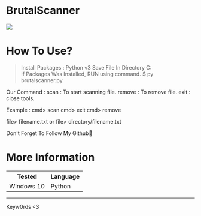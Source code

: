 # BrutalScanner
![](https://i.ibb.co/nR4Bk2p/brutal-scanner.png)

How To Use?
=
> Install Packages : Python v3 
> Save File In Directory C:\
> If Packages Was Installed, RUN using command. 
$ py brutalscanner.py

Our Command :
scan : To start scanning file.
remove : To remove file.
exit : close tools.

Example :
cmd> scan
cmd> exit
cmd> remove

file> filename.txt
or
file> directory/filename.txt

Don't Forget To Follow My Github🥰



More Information
= 
<table>
<tr> <th>Tested</th> 
<th>Language</th> </tr>
 <tr> 
<td>Windows 10</td> 
<td>Python</td> 
</tr> </table>

--- 
Keyw0rds <3



